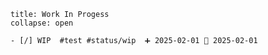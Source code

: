  
`````ad-example
title: Work In Progess
collapse: open

- [/] WIP  #test #status/wip  ➕ 2025-02-01 🛫 2025-02-01 

`````


